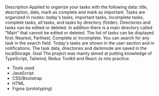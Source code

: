 Description
Applied to organize your tasks with the following data: title, description, date, mark as complete and mark as important.
Tasks are organized in routes: today's tasks, important tasks, incomplete tasks, complete tasks, all tasks, and tasks by directory (folder). Directories and tasks can be edited or deleted. In addition there is a main directory called "Main" that cannot be edited or deleted.
The list of tasks can be displayed first: Nearest, Farthest, Complete or Incomplete.
You can search for any task in the search field.
Today's tasks are shown in the user section and in notifications.
The task data, directories and darkmode are saved in the localStorage.
Goal
The project was mainly aimed at putting knowledge of TypeScript, Tailwind, Redux Toolkit and React Js into practice.

- Tools used
- JavaScript
- CSS/Bootstrap
- HTML
- Figma (prototyping)
